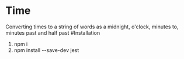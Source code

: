 # Time
Converting times to a string of words as a midnight, o'clock, minutes to, minutes past and half past
#Installation
1. npm i
1. npm install --save-dev jest
